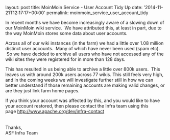 
layout: post
title: MoinMoin Service - User Account Tidy Up
date: '2014-11-21T12:17:17+00:00'
permalink: moinmoin_service_user_account_tidy

<p>In recent months we have become increasingly aware of a slowing down of our MoinMoin wiki service. &nbsp;We have attributed this, at least in part, due to the way MoinMoin stores some data about user accounts. &nbsp;</p>
  <p>Across all of our wiki instances (in the farm) we had a little over 1.08 million distinct user accounts. &nbsp;Many of which have never been used (spam etc). &nbsp;So we have decided to archive all users who have not accessed any of the wiki sites they were registered for in more than 128 days. &nbsp;</p>
  <p>This has resulted in us being able to archive a little over 800k users. &nbsp;This leaves us with around 200k users across 77 wikis. This still feels very high, and in the coming weeks we will investigate further still in how we can better understand if those remaining accounts are making valid changes, or are they just link farm home pages.</p>
  <p>If you think your account was affected by this, and you would like to have your account restored, then please contact the Infra team using this page&nbsp;<a href="http://www.apache.org/dev/infra-contact">http://www.apache.org/dev/infra-contact</a> <br /><br /><br />Thanks,<br />ASF Infra Team<br /><br /></p>
